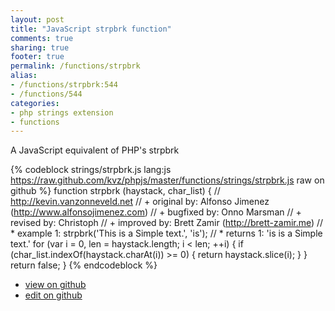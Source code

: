 ```yaml
---
layout: post
title: "JavaScript strpbrk function"
comments: true
sharing: true
footer: true
permalink: /functions/strpbrk
alias:
- /functions/strpbrk:544
- /functions/544
categories:
- php strings extension
- functions
---
```

A JavaScript equivalent of PHP's strpbrk

<!-- more -->

{% codeblock strings/strpbrk.js lang:js https://raw.github.com/kvz/phpjs/master/functions/strings/strpbrk.js raw on github %}
function strpbrk (haystack, char_list) {
    // http://kevin.vanzonneveld.net
    // +   original by: Alfonso Jimenez (http://www.alfonsojimenez.com)
    // +   bugfixed by: Onno Marsman
    // +    revised by: Christoph
    // +    improved by: Brett Zamir (http://brett-zamir.me)
    // *     example 1: strpbrk('This is a Simple text.', 'is');
    // *     returns 1: 'is is a Simple text.'
    for (var i = 0, len = haystack.length; i < len; ++i) {
        if (char_list.indexOf(haystack.charAt(i)) >= 0) {
            return haystack.slice(i);
        }
    }
    return false;
}
{% endcodeblock %}

 - [view on github](https://github.com/kvz/phpjs/blob/master/functions/strings/strpbrk.js)
 - [edit on github](https://github.com/kvz/phpjs/edit/master/functions/strings/strpbrk.js)

